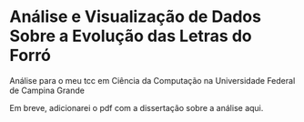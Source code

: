 # Análise e Visualização de Dados Sobre a Evolução das Letras do Forró

Análise para o meu tcc em Ciência da Computação na Universidade Federal de Campina Grande

Em breve, adicionarei o pdf com a dissertação sobre a análise aqui.

